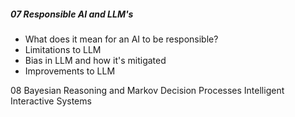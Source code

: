

##### 07 Responsible AI and LLM's

- What does it mean for an AI to be responsible?
- Limitations to LLM
- Bias in LLM and how it's mitigated
- Improvements to LLM

08 Bayesian Reasoning and Markov Decision Processes Intelligent Interactive Systems